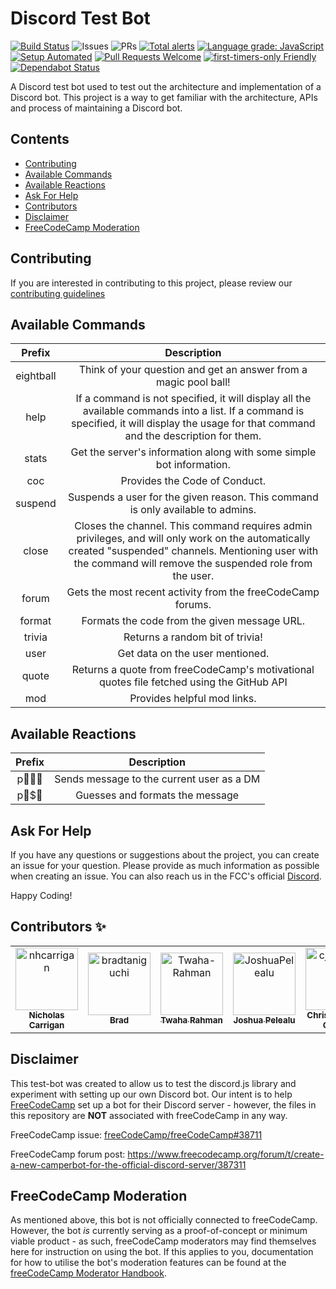 # Discord Test Bot

[![Build Status](https://travis-ci.org/bradtaniguchi/discord-bot-test.svg?branch=master)](https://travis-ci.org/bradtaniguchi/discord-bot-test)
![Issues](https://img.shields.io/github/issues/bradtaniguchi/discord-bot-test)
![PRs](https://img.shields.io/github/issues-pr/bradtaniguchi/discord-bot-test)
[![Total alerts](https://img.shields.io/lgtm/alerts/g/bradtaniguchi/discord-bot-test.svg?logo=lgtm&logoWidth=18)](https://lgtm.com/projects/g/bradtaniguchi/discord-bot-test/alerts/)
[![Language grade: JavaScript](https://img.shields.io/lgtm/grade/javascript/g/bradtaniguchi/discord-bot-test.svg?logo=lgtm&logoWidth=18)](https://lgtm.com/projects/g/bradtaniguchi/discord-bot-test/context:javascript)
[![Setup Automated](https://img.shields.io/badge/setup-automated-blue?logo=gitpod)](https://gitpod.io/from-referrer/)
[![Pull Requests Welcome](https://img.shields.io/badge/PRs-welcome-brightgreen.svg?style=flat)](http://makeapullrequest.com)
[![first-timers-only Friendly](https://img.shields.io/badge/first--timers--only-friendly-blue.svg)](http://www.firsttimersonly.com/)
[![Dependabot Status](https://api.dependabot.com/badges/status?host=github&repo=bradtaniguchi/discord-bot-test)](https://dependabot.com)

A Discord test bot used to test out the architecture and implementation of a Discord bot. This project is a way to get familiar with the architecture, APIs and process of maintaining a Discord bot.

## Contents

<!-- toc -->

- [Contributing](#contributing)
- [Available Commands](#available-commands)
- [Available Reactions](#available-reactions)
- [Ask For Help](#ask-for-help)
- [Contributors](#contributors)
- [Disclaimer](#disclaimer)
- [FreeCodeCamp Moderation](#freecodecamp-moderation)

<!-- tocstop -->

## Contributing

If you are interested in contributing to this project, please review our [contributing guidelines](CONTRIBUTING.md)

## Available Commands

|  Prefix   |                                                                                                   Description                                                                                                    |
| :-------: | :--------------------------------------------------------------------------------------------------------------------------------------------------------------------------------------------------------------: |
| eightball |                                                                         Think of your question and get an answer from a magic pool ball!                                                                         |
|   help    |            If a command is not specified, it will display all the available commands into a list. If a command is specified, it will display the usage for that command and the description for them.            |
|   stats   |                                                                       Get the server's information along with some simple bot information.                                                                       |
|    coc    |                                                                                          Provides the Code of Conduct.                                                                                           |
|  suspend  |                                                                 Suspends a user for the given reason. This command is only available to admins.                                                                  |
|   close   | Closes the channel. This command requires admin privileges, and will only work on the automatically created "suspended" channels. Mentioning user with the command will remove the suspended role from the user. |
|   forum   |                                                                           Gets the most recent activity from the freeCodeCamp forums.                                                                            |
|  format   |                                                                                   Formats the code from the given message URL.                                                                                   |
|  trivia   |                                                                                         Returns a random bit of trivia!                                                                                          |
|   user    |                                                                                         Get data on the user mentioned.                                                                                          |
|   quote   |                                                            Returns a quote from freeCodeCamp's motivational quotes file fetched using the GitHub API                                                             |
|    mod    |                                                                                           Provides helpful mod links.                                                                                            |

## Available Reactions

| Prefix |                Description                |
| :----: | :---------------------------------------: |
|   p    | Sends message to the current user as a DM |
|  p\$   |      Guesses and formats the message      |

## Ask For Help

If you have any questions or suggestions about the project, you can create an issue for your question. Please provide as much information as possible when creating an issue. You can also reach us in the FCC's official [Discord](https://discord.gg/KVUmVXA).

Happy Coding!

## Contributors :sparkles:

<table>
  <tr>
    <td align="center">
      <a href="https://github.com/nhcarrigan">
        <img
          src="https://avatars1.githubusercontent.com/u/63889819?v=4"
          width="100;"
          alt="nhcarrigan"
        />
        <br />
        <sub>
          <b>Nicholas Carrigan</b>
        </sub>
      </a>
    </td>
    <td align="center">
      <a href="https://github.com/bradtaniguchi">
        <img
          src="https://avatars3.githubusercontent.com/u/10079147?v=4"
          width="100;"
          alt="bradtaniguchi"
        />
        <br />
        <sub>
          <b>Brad</b>
        </sub>
      </a>
    </td>
    <td align="center">
      <a href="https://github.com/Twaha-Rahman">
        <img
          src="https://avatars1.githubusercontent.com/u/39026437?v=4"
          width="100;"
          alt="Twaha-Rahman"
        />
        <br />
        <sub>
          <b>Twaha Rahman</b>
        </sub>
      </a>
    </td>
    <td align="center">
      <a href="https://github.com/JoshuaPelealu">
        <img
          src="https://avatars1.githubusercontent.com/u/45566099?v=4"
          width="100;"
          alt="JoshuaPelealu"
        />
        <br />
        <sub>
          <b>Joshua Pelealu</b>
        </sub>
      </a>
    </td>
    <td align="center">
      <a href="https://github.com/cjcanlas01">
        <img
          src="https://avatars1.githubusercontent.com/u/40020298?v=4"
          width="100;"
          alt="cjcanlas01"
        />
        <br />
        <sub>
          <b>Christian John Canlas</b>
        </sub>
      </a>
    </td>
    <td align="center">
      <a href="https://github.com/takuma-watanabe">
        <img
          src="https://avatars2.githubusercontent.com/u/32568002?v=4"
          width="100;"
          alt="takuma-watanabe"
        />
        <br />
        <sub>
          <b>Takuma</b>
        </sub>
      </a>
    </td>
  </tr>
</table>

## Disclaimer

This test-bot was created to allow us to test the discord.js library and experiment with setting up our own Discord bot. Our intent is to help [FreeCodeCamp](https://www.freecodecamp.org) set up a bot for their Discord server - however, the files in this repository are **NOT** associated with freeCodeCamp in any way.

FreeCodeCamp issue:
[freeCodeCamp/freeCodeCamp#38711](https://github.com/freeCodeCamp/freeCodeCamp/issues/38711)

FreeCodeCamp forum post:
https://www.freecodecamp.org/forum/t/create-a-new-camperbot-for-the-official-discord-server/387311

## FreeCodeCamp Moderation

As mentioned above, this bot is not officially connected to freeCodeCamp. However, the bot _is_ currently serving as a proof-of-concept or minimum viable product - as such, freeCodeCamp moderators may find themselves here for instruction on using the bot. If this applies to you, documentation for how to utilise the bot's moderation features can be found at the [freeCodeCamp Moderator Handbook](https://contribute.freecodecamp.org/#/flight-manuals/moderator-handbook).
